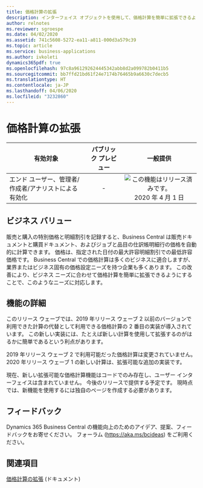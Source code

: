 ```yaml
---
title: 価格計算の拡張
description: インターフェイス オブジェクトを使用して、価格計算を簡単に拡張できるようになりました。
author: relnotes
ms.reviewer: sgroespe
ms.date: 04/02/2020
ms.assetid: 741c5608-5272-ea11-a811-000d3a579c39
ms.topic: article
ms.service: business-applications
ms.author: ivkoleti
dynamics365pdf: true
ms.openlocfilehash: 97c8a961292624445342abb8d2a099782b0411b5
ms.sourcegitcommit: bb7ffd21bd61f24e7174b76465b9a6630c7decb5
ms.translationtype: HT
ms.contentlocale: ja-JP
ms.lasthandoff: 04/06/2020
ms.locfileid: "3232860"
---
```

# <a name="extend-price-calculation"></a>価格計算の拡張


| 有効対象    |  パブリック プレビュー | 一般提供 | 
| ---------- | :----------: |:----------: |
|エンド ユーザー、管理者/作成者/アナリストによる有効化|-| ![この機能はリリース済みです。](/dynamics365-release-plan/media/green-checkmark.png "この機能はリリース済みです。") 2020 年 4 月 1 日|


## <a name="business-value"></a>ビジネス バリュー
<!-- bv start -->
販売と購入の特別価格と明細割引を記録すると、Business Central は販売ドキュメントと購買ドキュメント、およびジョブと品目の仕訳帳明細行の価格を自動的に計算できます。 価格は、指定された日付の最大許容明細割引での最低許容価格です。 Business Central での価格計算は多くのビジネスに適合しますが、業界またはビジネス固有の価格設定ニーズを持つ企業も多くあります。 この改善により、ビジネス ニーズに合わせて価格計算を簡単に拡張できるようにすることで、このようなニーズに対応します。 
<!-- bv end -->



## <a name="feature-details"></a>機能の詳細
<!--feature detail start -->
このリリース ウェーブでは、2019 年リリース ウェーブ 2 以前のバージョンで利用できた計算の代替として利用できる価格計算の 2 番目の実装が導入されています。 この新しい実装には、たとえば新しい計算を使用して拡張するのがはるかに簡単であるという利点があります。

2019 年リリース ウェーブ 2 で利用可能だった価格計算は変更されていません。 2020 年リリース ウェーブ 1 の新しい計算は、拡張可能な追加の実装です。

現在、新しい拡張可能な価格計算機能はコードでのみ存在し、ユーザー インターフェイスは含まれていません。 今後のリリースで提供する予定です。 現時点では、新機能を使用するには独自のページを作成する必要があります。
<!--feature detail end -->






## <a name="tell-us-what-you-think"></a>フィードバック
Dynamics 365 Business Central の機能向上のためのアイデア、提案、フィードバックをお寄せください。 フォーラム (https://aka.ms/bcideas) をご利用ください。




## <a name="see-also"></a>関連項目


<!--docs start-->
[価格計算の拡張](https://docs.microsoft.com/dynamics365/business-central/dev-itpro/developer/devenv-extending-best-price-calculations) (ドキュメント)
<!--docs end-->

